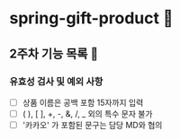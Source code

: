 # spring-gift-product 🎁

## 2주차 기능 목록 📄
### 유효성 검사 및 예외 사항
- [ ] 상품 이름은 공백 포함 15자까지 입력
- [ ]  ( ), [ ], +, -, &, /, _ 외의 특수 문자 불가
- [ ] '카카오' 가 포함된 문구는 담당 MD와 협의